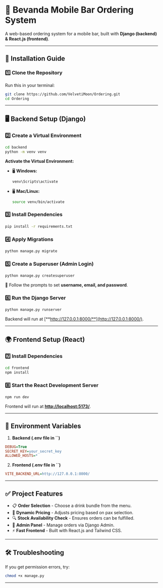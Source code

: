 # 🍹 Bevanda Mobile Bar Ordering System

A web-based ordering system for a mobile bar, built with **Django (backend) & React.js (frontend)**.

---

## 🚀 Installation Guide

### **1️⃣ Clone the Repository**

Run this in your terminal:

```bash
git clone https://github.com/VelvetiMoon/Ordering.git
cd Ordering
```

---

## 🖥 **Backend Setup (Django)**

### **2️⃣ Create a Virtual Environment**

```bash
cd backend
python -m venv venv
```

**Activate the Virtual Environment:**

- 🖥 **Windows:**
  ```bash
  venv\Scripts\activate
  ```
- 🖥 **Mac/Linux:**
  ```bash
  source venv/bin/activate
  ```

### **3️⃣ Install Dependencies**

```bash
pip install -r requirements.txt
```

### **4️⃣ Apply Migrations**

```bash
python manage.py migrate
```

### **5️⃣ Create a Superuser (Admin Login)**

```bash
python manage.py createsuperuser
```

📌 Follow the prompts to set **username, email, and password**.

### **6️⃣ Run the Django Server**

```bash
python manage.py runserver
```

Backend will run at [**http://127.0.0.1:8000/**](http://127.0.0.1:8000/).

---

## 🌍 **Frontend Setup (React)**

### **7️⃣ Install Dependencies**

```bash
cd frontend
npm install
```

### **8️⃣ Start the React Development Server**

```bash
npm run dev
```

Frontend will run at [**http://localhost:5173/**](http://localhost:5173/).

---

## 📝 **Environment Variables**

1. **Backend (.env file in **``**)**

```ini
DEBUG=True
SECRET_KEY=your_secret_key
ALLOWED_HOSTS=*
```

2. **Frontend (.env file in **``**)**

```ini
VITE_BACKEND_URL=http://127.0.0.1:8000/
```

---

## ✅ **Project Features**

- 📋 **Order Selection** - Choose a drink bundle from the menu.
- 🎯 **Dynamic Pricing** - Adjusts pricing based on pax selection.
- 🔍 **Stock Availability Check** - Ensures orders can be fulfilled.
- 🔑 **Admin Panel** - Manage orders via Django Admin.
- ⚡ **Fast Frontend** - Built with React.js and Tailwind CSS.

---

## 🛠 **Troubleshooting**

If you get permission errors, try:

```bash
chmod +x manage.py
```
---
